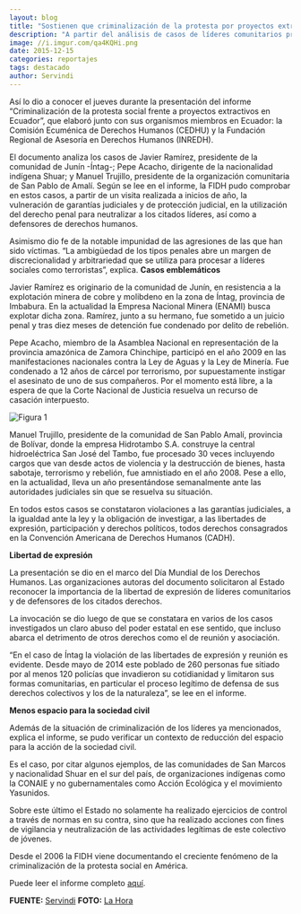 ```yaml
---
layout: blog
title: "Sostienen que criminalización de la protesta por proyectos extractivos aumentó en Ecuador"
description: "A partir del análisis de casos de líderes comunitarios procesados judicialmente por su oposición a proyectos extractivos, la Federación Internacional de Derechos Humanos (FIDH) concluyó que en Ecuador recrudeció la criminalización de la protesta social frente a dichos proyectos."
image: //i.imgur.com/qa4KQHi.png
date: 2015-12-15
categories: reportajes
tags: destacado
author: Servindi
---
```


Así lo dio a conocer el jueves durante la presentación del informe “Criminalización de la protesta social frente a proyectos extractivos en Ecuador”, que elaboró junto con sus organismos miembros en Ecuador: la  Comisión Ecuménica de Derechos Humanos (CEDHU) y la Fundación Regional de Asesoría en Derechos Humanos (INREDH).

El documento analiza los casos de Javier Ramírez, presidente de la comunidad de Junín -Íntag-; Pepe Acacho, dirigente de la nacionalidad indígena Shuar; y Manuel Trujillo, presidente de la organización comunitaria de San Pablo de Amalí.
Según se lee en el informe, la FIDH pudo comprobar en estos casos, a partir de un visita realizada a inicios de año, la vulneración de garantías judiciales y de protección judicial, en la utilización del derecho penal para neutralizar a los citados líderes, así como a defensores de derechos humanos.

Asimismo dio fe de la notable impunidad de las agresiones de las que han sido víctimas. “La ambigüedad de los tipos penales abre un margen de discrecionalidad y arbitrariedad que se utiliza para procesar a líderes sociales como terroristas”, explica.
<b>Casos emblemáticos</b>

Javier Ramírez es originario de la comunidad de Junín, en resistencia a la explotación minera de cobre y molibdeno en la zona de Íntag, provincia de Imbabura. En la actualidad la Empresa Nacional Minera (ENAMI) busca explotar dicha zona.
Ramírez, junto a su hermano, fue sometido a un juicio penal y tras diez meses de detención fue condenado por delito de rebelión.

Pepe Acacho, miembro de la Asamblea Nacional en representación de la provincia amazónica de Zamora Chinchipe, participó en el año 2009 en las manifestaciones nacionales contra la Ley de Aguas y la Ley de Minería.
Fue condenado a 12 años de cárcel por terrorismo, por supuestamente instigar el asesinato de uno de sus compañeros. Por el momento está libre, a la espera de que la Corte Nacional de Justicia resuelva un recurso de casación interpuesto.

<div class="pull-leftt img-content">
  <img alt="Figura 1" class="img-responsive" src="http://i.imgur.com/5S9VKDw.png">
</div>

Manuel Trujillo, presidente de la comunidad de San Pablo Amalí, provincia de Bolívar, donde la empresa Hidrotambo S.A. construye la central hidroeléctrica San José del Tambo, fue procesado 30 veces incluyendo cargos que van desde actos de violencia y la destrucción de bienes, hasta sabotaje, terrorismo y rebelión, fue amnistiado en el año 2008.
Pese a ello, en la actualidad, lleva un año presentándose semanalmente ante las autoridades judiciales sin que se resuelva su situación.

En todos estos casos se constataron violaciones a las garantías judiciales, a la igualdad ante la ley y la obligación de investigar, a las libertades de expresión, participación y derechos políticos, todos derechos consagrados en la Convención Americana de Derechos Humanos (CADH).

<b>Libertad de expresión</b>

La presentación se dio en el marco del Día Mundial de los Derechos Humanos. Las organizaciones autoras del documento solicitaron al Estado reconocer la importancia de la libertad de expresión de líderes comunitarios y de defensores de los citados derechos.

La invocación se dio luego de que se constatara en varios de los casos investigados un claro abuso del poder estatal en ese sentido, que incluso abarca el detrimento de otros derechos como el de reunión y asociación.

“En el caso de Íntag la violación de las libertades de expresión y reunión es evidente. Desde mayo de 2014 este poblado de 260 personas fue sitiado por al menos 120 policías que invadieron su cotidianidad y limitaron sus formas comunitarias, en particular el proceso legítimo de defensa de sus derechos colectivos y los de la naturaleza”, se lee en el informe.

<b>Menos espacio para la sociedad civil</b>

Además de la situación de criminalización de los líderes ya mencionados, explica el informe, se pudo verificar un contexto de reducción del espacio para la acción de la sociedad civil.

Es el caso, por citar algunos ejemplos, de las comunidades de San Marcos y nacionalidad Shuar en el sur del país, de organizaciones indígenas como la CONAIE y no gubernamentales como Acción Ecológica y el movimiento Yasunidos.

Sobre este último el Estado no solamente ha realizado ejercicios de control a través de normas en su contra, sino que ha realizado acciones con fines de vigilancia y neutralización de las actividades legítimas de este colectivo de jóvenes.

Desde el 2006 la FIDH viene documentando el creciente fenómeno de la criminalización de la protesta social en América.

Puede leer el informe completo [aquí](https://www.fidh.org/IMG/pdf/equateur666espagn2015hd_1_.pdf).

<b>FUENTE:</b> [Servindi](//servindi.org/actualidad/145570)
<b>FOTO:</b> [La Hora](//lahora.com.ec/index.php/noticias/show/1101473861/-1/Ecuador_desoye_a_ocho_organismos_internacionales.html)
